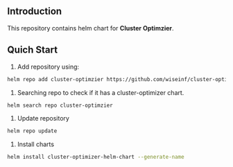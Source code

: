 ## Introduction

This repository contains helm chart for **Cluster Optimzier**.  


## Quich Start

1. Add repository using:
```sh
helm repo add cluster-optimzier https://github.com/wiseinf/cluster-optimzier-helm-chart
```

1. Searching repo to check if it has a cluster-optimizer chart.
```sh
helm search repo cluster-optimzier
```

1. Update repository
```sh
helm repo update
```

1. Install charts
```sh
helm install cluster-optimizer-helm-chart --generate-name
```